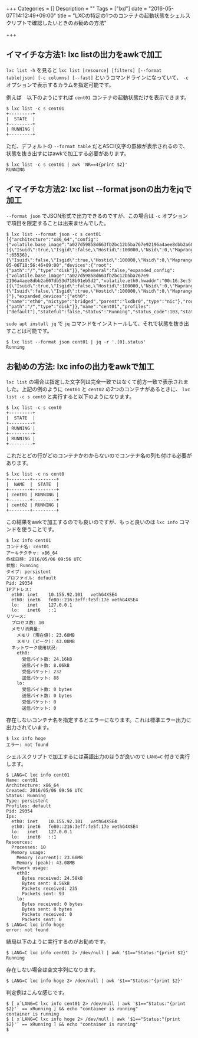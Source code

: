 +++
Categories = []
Description = ""
Tags = ["lxd"]
date = "2016-05-07T14:12:49+09:00"
title = "LXCの特定の1つのコンテナの起動状態をシェルスクリプトで確認したいときのお勧めの方法"

+++
## イマイチな方法1: lxc listの出力をawkで加工

`lxc list -h` を見ると `lxc list [resource] [filters] [--format table|json] [-c columns] [--fast]` というコマンドラインになっていて、 `-c` オプションで表示するカラムを指定可能です。

例えば　以下のようにすれば `cent01` コンテナの起動状態だけを表示できます。

```
$ lxc list -c s cent01
+---------+
|  STATE  |
+---------+
| RUNNING |
+---------+
```

ただ、デフォルトの `--format table` だとASCII文字の罫線が表示されるので、状態を抜き出すにはawkで加工する必要があります。

```
$ lxc list -c s cent01 | awk 'NR==4{print $2}'
RUNNING
```

## イマイチな方法2: lxc list --format jsonの出力をjqで加工

`--format json` でJSON形式で出力できるのですが、この場合は `-c` オプションで項目を限定することは出来ませんでした。

```
$ lxc list --format json -c s cent01
[{"architecture":"x86_64","config":{"volatile.base_image":"a027d59858d663fb2bc12b5ba767e92196a4aee8dbb2a607db53d718b91eb5d2","volatile.eth0.hwaddr":"00:16:3e:5f:01:7e","volatile.last_state.idmap":"[{\"Isuid\":true,\"Isgid\":false,\"Hostid\":100000,\"Nsid\":0,\"Maprange\
":65536},{\"Isuid\":false,\"Isgid\":true,\"Hostid\":100000,\"Nsid\":0,\"Maprange\":65536}]"},"created_at":"2016-05-06T18:56:46+09:00","devices":{"root":{"path":"/","type":"disk"}},"ephemeral":false,"expanded_config":{"volatile.base_image":"a027d59858d663fb2bc12b5ba767e9
2196a4aee8dbb2a607db53d718b91eb5d2","volatile.eth0.hwaddr":"00:16:3e:5f:01:7e","volatile.last_state.idmap":"[{\"Isuid\":true,\"Isgid\":false,\"Hostid\":100000,\"Nsid\":0,\"Maprange\":65536},{\"Isuid\":false,\"Isgid\":true,\"Hostid\":100000,\"Nsid\":0,\"Maprange\":65536}
]"},"expanded_devices":{"eth0":{"name":"eth0","nictype":"bridged","parent":"lxdbr0","type":"nic"},"root":{"path":"/","type":"disk"}},"name":"cent01","profiles":["default"],"stateful":false,"status":"Running","status_code":103,"state":null,"snapshots":null}]
```

`sudo apt install jq` で `jq` コマンドをインストールして、それで状態を抜き出すことは可能です。

```
$ lxc list --format json cent01 | jq -r '.[0].status'
Running
```

## お勧めの方法: lxc infoの出力をawkで加工

`lxc list` の場合は指定した文字列は完全一致ではなくて前方一致で表示されました。上記の例のように `cent01` と `cent02` の2つのコンテナがあるときに、 `lxc list -c s cent0` と実行すると以下のようになります。

```
$ lxc list -c s cent0
+---------+
|  STATE  |
+---------+
| RUNNING |
+---------+
| RUNNING |
+---------+
```

これだとどの行がどのコンテナかわからないのでコンテナ名の列も付ける必要があります。

```
$ lxc list -c ns cent0
+--------+---------+
|  NAME  |  STATE  |
+--------+---------+
| cent01 | RUNNING |
+--------+---------+
| cent02 | RUNNING |
+--------+---------+
```

この結果をawkで加工するのでも良いのですが、もっと良いのは `lxc info` コマンドを使うことです。

```
$ lxc info cent01
コンテナ名: cent01
アーキテクチャ: x86_64
作成日時: 2016/05/06 09:56 UTC
状態: Running
タイプ: persistent
プロファイル: default
Pid: 29354
IPアドレス:
  eth0: inet    10.155.92.101   vethG4XSE4
  eth0: inet6   fe80::216:3eff:fe5f:17e vethG4XSE4
  lo:   inet    127.0.0.1
  lo:   inet6   ::1
リソース:
  プロセス数: 10
  メモリ消費量:
    メモリ (現在値): 23.60MB
    メモリ (ピーク): 43.08MB
  ネットワーク使用状況:
    eth0:
      受信バイト数: 24.16kB
      送信バイト数: 8.06kB
      受信パケット: 232
      送信パケット: 88
    lo:
      受信バイト数: 0 bytes
      送信バイト数: 0 bytes
      受信パケット: 0
      送信パケット: 0
```

存在しないコンテナ名を指定するとエラーになります。これは標準エラー出力に出力されています。

```
$ lxc info hoge
エラー: not found
```

シェルスクリプトで加工するには英語出力のほうが良いので `LANG=C` 付きで実行します。

```
$ LANG=C lxc info cent01
Name: cent01
Architecture: x86_64
Created: 2016/05/06 09:56 UTC
Status: Running
Type: persistent
Profiles: default
Pid: 29354
Ips:
  eth0: inet    10.155.92.101   vethG4XSE4
  eth0: inet6   fe80::216:3eff:fe5f:17e vethG4XSE4
  lo:   inet    127.0.0.1
  lo:   inet6   ::1
Resources:
  Processes: 10
  Memory usage:
    Memory (current): 23.60MB
    Memory (peak): 43.08MB
  Network usage:
    eth0:
      Bytes received: 24.58kB
      Bytes sent: 8.56kB
      Packets received: 235
      Packets sent: 93
    lo:
      Bytes received: 0 bytes
      Bytes sent: 0 bytes
      Packets received: 0
      Packets sent: 0
$ LANG=C lxc info hoge
error: not found
```

結局以下のように実行するのがお勧めです。

```
$ LANG=C lxc info cent01 2> /dev/null | awk '$1=="Status:"{print $2}'
Running
```

存在しない場合は空文字列になります。

```
$ LANG=C lxc info hoge 2> /dev/null | awk '$1=="Status:"{print $2}'
```

判定例はこんな感じです。

```
$ [ x`LANG=C lxc info cent01 2> /dev/null | awk '$1=="Status:"{print $2}'` == xRunning ] && echo "container is running"
container is running
$ [ x`LANG=C lxc info hoge 2> /dev/null | awk '$1=="Status:"{print $2}'` == xRunning ] && echo "container is running"
$
```
